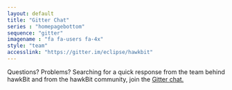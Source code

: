 ```yaml
---
layout: default
title: "Gitter Chat"
series : "homepagebottom"
sequence: "gitter"
imagename : "fa fa-users fa-4x"
style: "team"
accesslink: "https://gitter.im/eclipse/hawkbit"
---
```


Questions? Problems? Searching for a quick response from the team behind hawkBit and from the hawkBit community, join the <a href="https://gitter.im/eclipse/hawkbit" target="_blank">Gitter chat.</a>